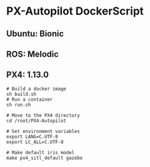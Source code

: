# PX-Autopilot DockerScript
## Ubuntu: Bionic
## ROS: Melodic
## PX4: 1.13.0
```
# Build a docker image
sh build.sh
# Run a container
sh run.sh
```

```
# Move to the PX4 directory
cd /root/PX4-Autopilot

# Set environment variables
export LANG=C.UTF-8
export LC_ALL=C.UTF-8

# Make default iris model
make px4_sitl_default gazebo
```
